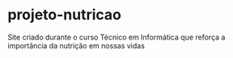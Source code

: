 # projeto-nutricao
Site criado durante o curso Técnico em Informática que reforça a importância da nutrição em nossas vidas
